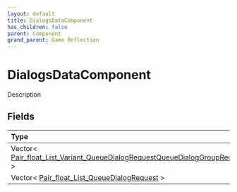 ```yaml
---
layout: default
title: DialogsDataComponent
has_children: false
parent: Component
grand_parent: Game Reflection
---
```

# DialogsDataComponent
Description 

## Fields

| Type | Name |
|:-------------|:--------------|
| Vector< [Pair_float_List_Variant_QueueDialogRequestQueueDialogGroupRequest](/docs/game-reflection/classes/pair_float__list__variant__queue_dialog_request_queue_dialog_group_request) > | new_dialogs_map |
| Vector< [Pair_float_List_QueueDialogRequest](/docs/game-reflection/classes/pair_float__list__queue_dialog_request) > | dialogs_map |

